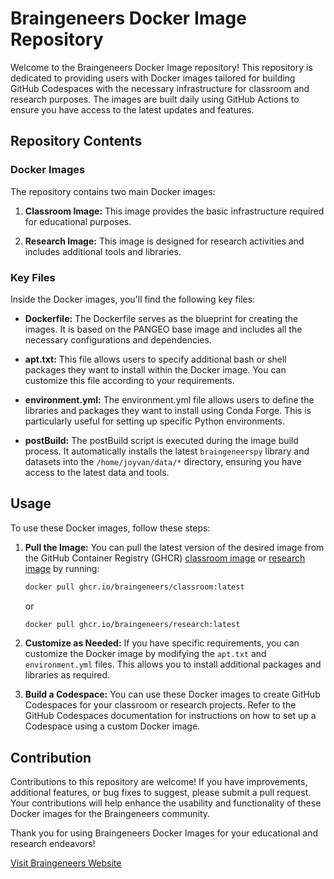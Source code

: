 # Braingeneers Docker Image Repository

Welcome to the Braingeneers Docker Image repository! This repository is dedicated to providing users with Docker images tailored for building GitHub Codespaces with the necessary infrastructure for classroom and research purposes. The images are built daily using GitHub Actions to ensure you have access to the latest updates and features.

## Repository Contents

### Docker Images

The repository contains two main Docker images:

1. **Classroom Image:** This image provides the basic infrastructure required for educational purposes.

2. **Research Image:** This image is designed for research activities and includes additional tools and libraries.

### Key Files

Inside the Docker images, you'll find the following key files:

- **Dockerfile:** The Dockerfile serves as the blueprint for creating the images. It is based on the PANGEO base image and includes all the necessary configurations and dependencies.

- **apt.txt:** This file allows users to specify additional bash or shell packages they want to install within the Docker image. You can customize this file according to your requirements.

- **environment.yml:** The environment.yml file allows users to define the libraries and packages they want to install using Conda Forge. This is particularly useful for setting up specific Python environments.

- **postBuild:** The postBuild script is executed during the image build process. It automatically installs the latest `braingeneerspy` library and datasets into the `/home/joyvan/data/*` directory, ensuring you have access to the latest data and tools.

## Usage

To use these Docker images, follow these steps:

1. **Pull the Image:** You can pull the latest version of the desired image from the GitHub Container Registry (GHCR) [classroom image](https://github.com/Braingeneers/braingeneers-docker-images/pkgs/container/classroom) or [research image](https://github.com/Braingeneers/braingeneers-docker-images/pkgs/container/research) by running:

   ```bash
   docker pull ghcr.io/braingeneers/classroom:latest
   ```

   or

   ```bash
   docker pull ghcr.io/braingeneers/research:latest
   ```

2. **Customize as Needed:** If you have specific requirements, you can customize the Docker image by modifying the `apt.txt` and `environment.yml` files. This allows you to install additional packages and libraries as required.

3. **Build a Codespace:** You can use these Docker images to create GitHub Codespaces for your classroom or research projects. Refer to the GitHub Codespaces documentation for instructions on how to set up a Codespace using a custom Docker image.

## Contribution

Contributions to this repository are welcome! If you have improvements, additional features, or bug fixes to suggest, please submit a pull request. Your contributions will help enhance the usability and functionality of these Docker images for the Braingeneers community.

Thank you for using Braingeneers Docker Images for your educational and research endeavors!

[Visit Braingeneers Website](https://braingeneers.ucsc.edu)
